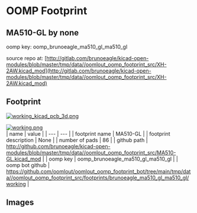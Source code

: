# OOMP Footprint  
## MA510-GL  by none  
  
oomp key: oomp_brunoeagle_ma510_gl_ma510_gl  
  
source repo at: [http://gitlab.com/brunoeagle/kicad-open-modules/blob/master/tmp/data//oomlout_oomp_footprint_src/XH-2AW.kicad_mod](http://gitlab.com/brunoeagle/kicad-open-modules/blob/master/tmp/data//oomlout_oomp_footprint_src/XH-2AW.kicad_mod)  
## Footprint  
  
[![working_kicad_pcb_3d.png](working_kicad_pcb_3d_600.png)](working_kicad_pcb_3d.png)  
  
[![working.png](working_600.png)](working.png)  
| name | value | 
| --- | --- | 
| footprint name | MA510-GL | 
| footprint description | None | 
| number of pads | 86 | 
| github path | http://github.com/brunoeagle/kicad-open-modules/blob/master/tmp/data//oomlout_oomp_footprint_src/MA510-GL.kicad_mod | 
| oomp key | oomp_brunoeagle_ma510_gl_ma510_gl | 
| oomp bot github | https://github.com/oomlout/oomlout_oomp_footprint_bot/tree/main/tmp/data//oomlout_oomp_footprint_src/footprints/brunoeagle_ma510_gl_ma510_gl/working | 
## Images  
